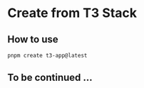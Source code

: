 # Create from T3 Stack

## How to use

```bash
pnpm create t3-app@latest
```

## To be continued ...
